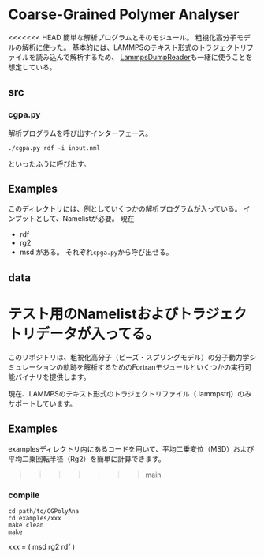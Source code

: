 # Coarse-Grained Polymer Analyser
<<<<<<< HEAD
簡単な解析プログラムとそのモジュール。
粗視化高分子モデルの解析に使った。
基本的には、LAMMPSのテキスト形式のトラジェクトリファイルを読み込んで解析するため、
[LammpsDumpReader](git@github.com:gotoshota/LammpsDumpReader.git)も一緒に使うことを想定している。

## src
### cgpa.py
解析プログラムを呼び出すインターフェース。
```
./cgpa.py rdf -i input.nml
```
といったふうに呼び出す。

## Examples
このディレクトリには、例としていくつかの解析プログラムが入っている。
インプットとして、Namelistが必要。
現在
- rdf
- rg2 
- msd 
がある。
それぞれ`cpga.py`から呼び出せる。

## data
テスト用のNamelistおよびトラジェクトリデータが入ってる。
=======
このリポジトリは、粗視化高分子（ビーズ・スプリングモデル）の分子動力学シミュレーションの軌跡を解析するためのFortranモジュールといくつかの実行可能バイナリを提供します。

現在、LAMMPSのテキスト形式のトラジェクトリファイル（.lammpstrj）のみサポートしています。

## Examples
examplesディレクトリ内にあるコードを用いて、平均二乗変位（MSD）および平均二乗回転半径（Rg2）を簡単に計算できます。
>>>>>>> main

### compile 
```
cd path/to/CGPolyAna
cd examples/xxx
make clean
make
```
xxx = ( msd rg2 rdf )
